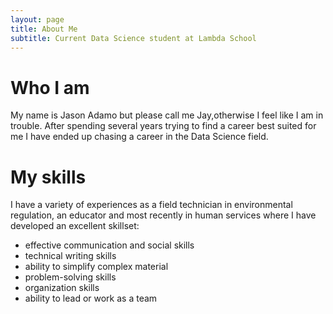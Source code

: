 ```yaml
---
layout: page
title: About Me
subtitle: Current Data Science student at Lambda School
---
```


# Who I am  
My name is Jason Adamo but please call me Jay,otherwise I feel like I am in trouble. After spending several years trying to find a career best suited for me I have ended up chasing a career in the Data Science field.  

# My skills  
I have a variety of experiences as a field technician in environmental regulation, an educator and most recently in human services where I have developed an excellent skillset:    
 - effective communication and social skills 
 - technical writing skills 
 - ability to simplify complex material
 - problem-solving skills
 - organization skills
 - ability to lead or work as a team
